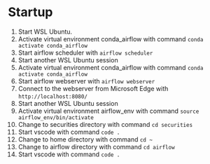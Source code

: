 # Startup

1. Start WSL Ubuntu.
1. Activate virtual environment conda_airflow with command `conda activate conda_airflow`
1. Start airflow scheduler with `airflow scheduler`
1. Start another WSL Ubuntu session
1. Activate virtual environment conda_airflow with command `conda activate conda_airflow`
1. Start airflow webserver with `airflow webserver`
1. Connect to the webserver from Microsoft Edge with `http://localhost:8080/`
1. Start another WSL Ubuntu session
1. Activate virtual environment airflow_env with command `source airflow_env/bin/activate`
1. Change to securities directory with command `cd securities`
1. Start vscode with command `code .`
1. Change to home directory with command `cd ~`
1. Change to airflow directory with command `cd airflow`
1. Start vscode with command `code .`
